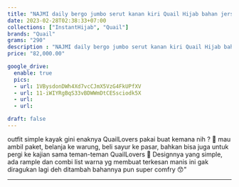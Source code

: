```yaml
---
title: "NAJMI daily bergo jumbo serut kanan kiri Quail Hijab bahan jersey"
date: 2023-02-28T02:38:33+07:00
collections: ["InstantHijab", "Quail"]
brands: "Quail"
grams: "290"
description : "NAJMI daily bergo jumbo serut kanan kiri Quail Hijab bahan jersey"
price: "82,000.00"

google_drive:
  enable: true
  pics:
  - url: 1VBysdonDWh4Xd7vcCJmX5VzG4FkUPfXV
  - url: 11-iWIYRgBqS33vBDWWmDtCESsciodk5X
  - url: 
  - url: 

draft: false
---
```


outfit simple kayak gini enaknya QuailLovers pakai buat kemana nih ? 🤔 mau ambil paket, belanja ke warung, beli sayur ke pasar, bahkan bisa juga untuk pergi ke kajian sama teman-teman QuailLovers 🥰 Designnya yang simple, ada rample dan combi list warna yg membuat terkesan manis ini gak diragukan lagi deh ditambah bahannya pun super comfry 😙"

-----------    
 
